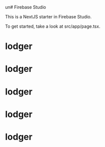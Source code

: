 un# Firebase Studio

This is a NextJS starter in Firebase Studio.

To get started, take a look at src/app/page.tsx.
# lodger
# lodger
# lodger
# lodger
# lodger
